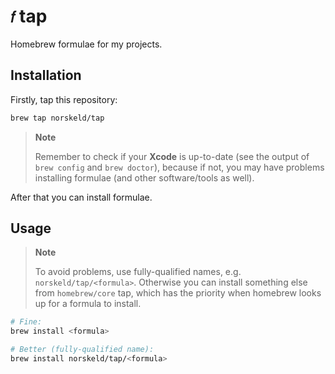 # `𝑓` tap

Homebrew formulae for my projects.

## Installation

Firstly, tap this repository:

```bash
brew tap norskeld/tap
```

> **Note**
>
> Remember to check if your **Xcode** is up-to-date (see the output of `brew config` and `brew doctor`), because if not, you may have problems installing formulae (and other software/tools as well).

After that you can install formulae.

## Usage

> **Note**
>
> To avoid problems, use fully-qualified names, e.g. `norskeld/tap/<formula>`. Otherwise you can install something else from `homebrew/core` tap, which has the priority when homebrew looks up for a formula to install.

```bash
# Fine:
brew install <formula>

# Better (fully-qualified name):
brew install norskeld/tap/<formula>
```
